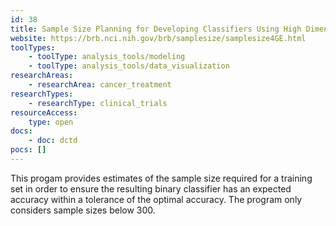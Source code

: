 ```yaml
---
id: 38
title: Sample Size Planning for Developing Classifiers Using High Dimensional Data
website: https://brb.nci.nih.gov/brb/samplesize/samplesize4GE.html
toolTypes:
    - toolType: analysis_tools/modeling
    - toolType: analysis_tools/data_visualization
researchAreas:
    - researchArea: cancer_treatment
researchTypes:
    - researchType: clinical_trials
resourceAccess:
    type: open
docs:
    - doc: dctd
pocs: []        
---
```

This progam provides estimates of the sample size required for a training set in order to ensure the resulting binary classifier has an expected accuracy within a tolerance of the optimal accuracy. The program only considers sample sizes below 300.
